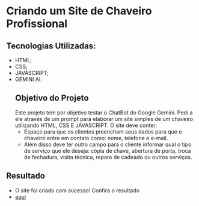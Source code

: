 # Criando um Site de Chaveiro Profissional
## Tecnologias Utilizadas:
- HTML;
- CSS;
- JAVASCRIPT;
- GEMINI AI.
  ## Objetivo do Projeto
  Este projeto tem por objetivo testar o ChatBot do Google Gemini. Pedi a ele através de um prompt para elaborar um site simples de um chaveiro utilizando HTML, CSS E JAVASCRIPT.
  O site deve conter:
  - Espaço para que os clientes preencham seus dados para que o chaveiro entre em contato como: nome, telefone e e-mail.
  - Além disso deve ter outro campo para o cliente informar qual o tipo de serviço que ele deseja: cópia de chave, abertura de porta, troca de fechadura, visita técnica, reparo de cadeado ou outros serviços.
## Resultado 
- O site foi criado com sucesso! Confira o resultado
- [aqui](https://ikkyluiz.github.io/Site_Chaveiro/)
